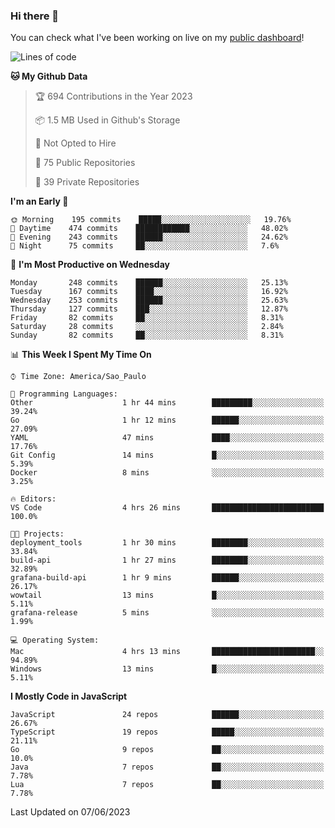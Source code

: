 ### Hi there 👋

<!--
**guicaulada/guicaulada** is a ✨ _special_ ✨ repository because its `README.md` (this file) appears on your GitHub profile.

Here are some ideas to get you started:

- 🔭 I’m currently working on ...
- 🌱 I’m currently learning ...
- 👯 I’m looking to collaborate on ...
- 🤔 I’m looking for help with ...
- 💬 Ask me about ...
- 📫 How to reach me: ...
- 😄 Pronouns: ...
- ⚡ Fun fact: ...
-->

You can check what I've been working on live on my [public dashboard](https://guicaulada.grafana.net/public-dashboards/7b7f644500ec4e6cb5d7a4e7b5ed0dab)!

<!--START_SECTION:waka-->
![Lines of code](https://img.shields.io/badge/From%20Hello%20World%20I%27ve%20Written-11.0%20million%20lines%20of%20code-blue)

**🐱 My Github Data** 

> 🏆 694 Contributions in the Year 2023
 > 
> 📦 1.5 MB Used in Github's Storage 
 > 
> 🚫 Not Opted to Hire
 > 
> 📜 75 Public Repositories 
 > 
> 🔑 39 Private Repositories  
 > 
**I'm an Early 🐤** 

```text
🌞 Morning    195 commits    █████░░░░░░░░░░░░░░░░░░░░   19.76% 
🌆 Daytime    474 commits    ████████████░░░░░░░░░░░░░   48.02% 
🌃 Evening    243 commits    ██████░░░░░░░░░░░░░░░░░░░   24.62% 
🌙 Night      75 commits     ██░░░░░░░░░░░░░░░░░░░░░░░   7.6%

```
📅 **I'm Most Productive on Wednesday** 

```text
Monday       248 commits    ██████░░░░░░░░░░░░░░░░░░░   25.13% 
Tuesday      167 commits    ████░░░░░░░░░░░░░░░░░░░░░   16.92% 
Wednesday    253 commits    ██████░░░░░░░░░░░░░░░░░░░   25.63% 
Thursday     127 commits    ███░░░░░░░░░░░░░░░░░░░░░░   12.87% 
Friday       82 commits     ██░░░░░░░░░░░░░░░░░░░░░░░   8.31% 
Saturday     28 commits     ░░░░░░░░░░░░░░░░░░░░░░░░░   2.84% 
Sunday       82 commits     ██░░░░░░░░░░░░░░░░░░░░░░░   8.31%

```


📊 **This Week I Spent My Time On** 

```text
⌚︎ Time Zone: America/Sao_Paulo

💬 Programming Languages: 
Other                    1 hr 44 mins        █████████░░░░░░░░░░░░░░░░   39.24% 
Go                       1 hr 12 mins        ██████░░░░░░░░░░░░░░░░░░░   27.09% 
YAML                     47 mins             ████░░░░░░░░░░░░░░░░░░░░░   17.76% 
Git Config               14 mins             █░░░░░░░░░░░░░░░░░░░░░░░░   5.39% 
Docker                   8 mins              ░░░░░░░░░░░░░░░░░░░░░░░░░   3.25%

🔥 Editors: 
VS Code                  4 hrs 26 mins       █████████████████████████   100.0%

🐱‍💻 Projects: 
deployment_tools         1 hr 30 mins        ████████░░░░░░░░░░░░░░░░░   33.84% 
build-api                1 hr 27 mins        ████████░░░░░░░░░░░░░░░░░   32.89% 
grafana-build-api        1 hr 9 mins         ██████░░░░░░░░░░░░░░░░░░░   26.17% 
wowtail                  13 mins             █░░░░░░░░░░░░░░░░░░░░░░░░   5.11% 
grafana-release          5 mins              ░░░░░░░░░░░░░░░░░░░░░░░░░   1.99%

💻 Operating System: 
Mac                      4 hrs 13 mins       ███████████████████████░░   94.89% 
Windows                  13 mins             █░░░░░░░░░░░░░░░░░░░░░░░░   5.11%

```

**I Mostly Code in JavaScript** 

```text
JavaScript               24 repos            ██████░░░░░░░░░░░░░░░░░░░   26.67% 
TypeScript               19 repos            █████░░░░░░░░░░░░░░░░░░░░   21.11% 
Go                       9 repos             ██░░░░░░░░░░░░░░░░░░░░░░░   10.0% 
Java                     7 repos             ██░░░░░░░░░░░░░░░░░░░░░░░   7.78% 
Lua                      7 repos             ██░░░░░░░░░░░░░░░░░░░░░░░   7.78%

```



 Last Updated on 07/06/2023
<!--END_SECTION:waka-->
